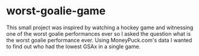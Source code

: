 # worst-goalie-game

This small project was inspired by watching a hockey game and witnessing one of the worst goalie performances ever so I asked the question what is the worst goalie performance ever.
Using MoneyPuck.com's data I wanted to find out who had the lowest GSAx in a single game. 
